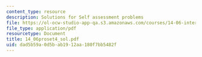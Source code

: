 ```yaml
---
content_type: resource
description: Solutions for Self assessment problems
file: https://ol-ocw-studio-app-qa.s3.amazonaws.com/courses/14-06-intermediate-macroeconomic-theory-spring-2004/dad5b59a0d5bab1912aa180f7bb5482f_14_06proset4_sol.pdf
file_type: application/pdf
resourcetype: Document
title: 14_06proset4_sol.pdf
uid: dad5b59a-0d5b-ab19-12aa-180f7bb5482f
---
```

